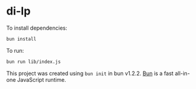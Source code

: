 # di-lp

To install dependencies:

```bash
bun install
```

To run:

```bash
bun run lib/index.js
```

This project was created using `bun init` in bun v1.2.2. [Bun](https://bun.sh) is a fast all-in-one JavaScript runtime.
